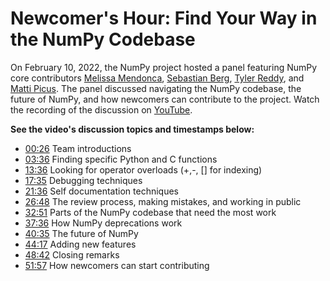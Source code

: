 # Newcomer's Hour: Find Your Way in the NumPy Codebase

On February 10, 2022, the NumPy project hosted a panel featuring NumPy core contributors [Melissa Mendonca](https://github.com/melissawm), [Sebastian Berg](https://github.com/seberg), [Tyler Reddy](https://github.com/tylerjereddy), and [Matti Picus](https://github.com/mattip).
The panel discussed navigating the NumPy codebase, the future of NumPy, and how newcomers can contribute to the project.
Watch the recording of the discussion on [YouTube](https://www.youtube.com/watch?v=mTWpBf1zewc).

**See the video's discussion topics and timestamps below:**

* [00:26](https://youtu.be/mTWpBf1zewc?t=26) Team introductions
* [03:36](https://youtu.be/mTWpBf1zewc?t=216) Finding specific Python and C functions
* [13:36](https://youtu.be/mTWpBf1zewc?t=817) Looking for operator overloads (+,-, [] for indexing)
* [17:35](https://youtu.be/mTWpBf1zewc?t=1055) Debugging techniques
* [21:36](https://youtu.be/mTWpBf1zewc?t=1296) Self documentation techniques
* [26:48](https://youtu.be/mTWpBf1zewc?t=1608) The review process, making mistakes, and working in public
* [32:51](https://youtu.be/mTWpBf1zewc?t=1972) Parts of the NumPy codebase that need the most work
* [37:36](https://youtu.be/mTWpBf1zewc?t=2257) How NumPy deprecations work
* [40:35](https://youtu.be/mTWpBf1zewc?t=2435) The future of NumPy
* [44:17](https://youtu.be/mTWpBf1zewc?t=2657) Adding new features
* [48:42](https://youtu.be/mTWpBf1zewc?t=2922) Closing remarks
* [51:57](https://youtu.be/mTWpBf1zewc?t=3117) How newcomers can start contributing
